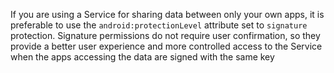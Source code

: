 
If you are using a Service for sharing data between only your own apps,
it is preferable to use the `android:protectionLevel` attribute set to
`signature` protection. Signature permissions do not require user
confirmation, so they provide a better user experience and more
controlled access to the Service when the apps accessing the data are
signed with the same key
